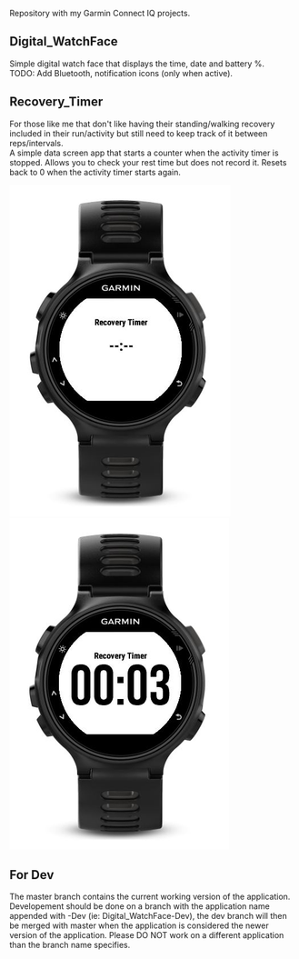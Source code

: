 Repository with my Garmin Connect IQ projects.

## Digital_WatchFace ##
Simple digital watch face that displays the time, date and battery %.  
TODO: Add Bluetooth, notification icons (only when active).

## Recovery_Timer ##
For those like me that don't like having their standing/walking recovery included in their run/activity but still need to keep track of it between reps/intervals.  
A simple data screen app that starts a counter when the activity timer is stopped. Allows you to check your rest time but does not record it. Resets back to 0 when the activity timer starts again.

![Recovery Timer not active (Activity Timer running)](./static/RecoveryTimer-NotActive.jpg) ![Recovery Timer active (Activity Timer paused)](./static/RecoveryTimer-Active.jpg)
  
## For Dev ##
The master branch contains the current working version of the application.  
Developement should be done on a branch with the application name appended with -Dev (ie: Digital_WatchFace-Dev), the dev branch will then be merged with master when the application is considered the newer version of the application. Please DO NOT work on a different application than the branch name specifies.  

